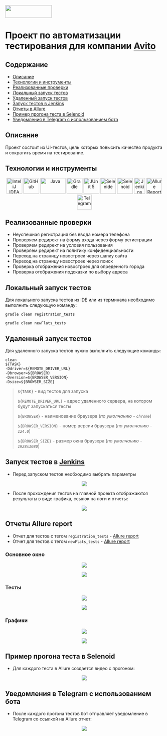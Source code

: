 <img src="src/test/resources/Avito_logo.png" width="148" height="40">

# Проект по автоматизации тестирования для компании [Avito](https://www.avito.ru)

## Содержание
* <a href="#annotation">Описание</a>
* <a href="#tools">Технологии и инструменты</a>
* <a href="#cases">Реализованные проверки</a>
* <a href="#localrun">Локальный запуск тестов</a>
* <a href="#remoterun">Удаленный запуск тестов</a>
* <a href="#jenkins">Запуск тестов в Jenkins</a>
* <a href="#allure">Отчеты в Allure</a>
* <a href="#video">Пример прогона теста в Selenoid</a>
* <a href="#telegram">Уведомления в Telegram с использованием бота</a>


<a id="annotation"></a>
## Описание
Проект состоит из UI-тестов, цель которых повысить качество продукта и сократить время на тестирование.  
<a id="tools"></a>
## Технологии и инструменты
<div align="center">
<a href="https://www.jetbrains.com/idea/"><img alt="InteliJ IDEA" height="50" src="src/test/resources/intellij_idea.png" width="50"/></a>
<a href="https://github.com/"><img alt="GitHub" height="50" src="src/test/resources/github.svg.png" width="50"/></a>  
<a href="https://www.java.com/"><img alt="Java" height="50" src="src/test/resources/Java.jpg" width="80"/></a>
<a href="https://gradle.org/"><img alt="Gradle" height="50" src="src/test/resources/gradle.svg" width="50"/></a>  
<a href="https://junit.org/junit5/"><img alt="JUnit 5" height="50" src="src/test/resources/junit5.png" width="50"/></a>
<a href="https://selenide.org/"><img alt="Selenide" height="50" src="src/test/resources/selenide.png" width="50"/></a>
<a href="https://aerokube.com/selenoid/"><img alt="Selenoid" height="50" src="src/test/resources/Selenoid.png" width="50"/></a>
<a href="https://www.jenkins.io/"><img alt="Jenkins" height="50" src="src/test/resources/Jenkins.svg.png" width="35"/></a>
<a href="https://github.com/allure-framework/"><img alt="Allure Report" height="50" src="src/test/resources/AllureReports.png" width="50"/></a>
<a href="https://telegram.org/"><img alt="Telegram" height="47" src="src/test/resources/Telegram.svg.png" width="47"/></a>
</div>

<a id="cases"></a>
## Реализованные проверки
*  Неуспешная регистрация без ввода номера телефона
* Проверяем редирект на форму входа через форму регистрации
* Проверяем редирект на условия пользования
* Проверяем редирект на политику конфиденциальности
* Переход на страницу новостроек через  шапку сайта
* Переход на страницу новостроек через поиск
* Проверка отображения новостроек для опреденного города
* Проверка отображения подсказки по выбору адреса

<a id="localrun"></a>
## Локальный запуск тестов
Для локального запуска тестов из IDE или из терминала необходимо выполнить следующую команду:
```
gradle clean registration_tests
```
```
gradle clean newFlats_tests
```
<a id="remoterun"></a>
## Удаленный запуск тестов   
Для удаленного запуска тестов нужно выполнить следующие команды:

```
clean
${TASK}
-Ddriver=${REMOTE_DRIVER_URL}
-Dbrowser=${BROWSER}
-Dversion=${BROWSER_VERSION}
-Dsize=${BROWSER_SIZE}
```
> `${TASK}` - вид тестов для запуска
>
> `${REMOTE_DRIVER_URL}` - адрес удаленного сервера, на котором будут запускаться тесты
>
> `${BROWSER}` - наименование браузера (_по умолчанию - <code>chrome</code>_)
>
> `${BROWSER_VERSION}` - номер версии браузера (_по умолчанию - <code>124.0</code>_)
>
> `${BROWSER_SIZE}` - размер окна браузера (_по умолчанию - <code>1928x1080</code>_)
>
<a id="jenkins"></a>
## Запуск тестов в <a target="_blank" href="https://jenkins.autotests.cloud/job/avito_tests_14/"> Jenkins </a>
* Перед запуском тестов необходимо выбрать параметры
<p align="center">
<img src="src/test/resources/Jenkins.png"/>
</p>

* После прохождения тестов на главной проекта отображаются результаты в виде графика, ссылок на логи и отчеты:
<p align="center">
<img src="src/test/resources/Jenkins_main.png"/>
</p>

<a id="allure"></a>
## Отчеты Allure report 
* Отчет для тестов с тегом `registration_tests` - <a target="_blank" href="https://jenkins.autotests.cloud/job/avito_tests_14/25/allure/"> Allure report </a>
* Отчет для тестов с тегом `newFlats_tests` - <a target="_blank" href="https://jenkins.autotests.cloud/job/avito_tests_14/26/allure/"> Allure report </a>
### Основное окно
<p align="center">
<img src="src/test/resources/allure1.png">
</p>
<p align="center">
<img src="src/test/resources/allure2.png">
</p>

### Тесты
<p align="center">
<img src="src/test/resources/allure3.png">
</p>
<p align="center">
<img src="src/test/resources/allure4.png">
</p>

### Графики
<p align="center">
<img src="src/test/resources/allure5.png">
</p>
<p align="center">
<img src="src/test/resources/allure6.png">
</p>

<a id="video"></a>
## Пример прогона теста в Selenoid
* Для каждого теста в Allure создается видео с прогоном:
<p align="center">
<img src="src/test/resources/example.gif">
</p>

<a id="telegram"></a>
## Уведомления в Telegram с использованием бота
* После каждого прогона тестов  бот отправляет уведомление в Telegram со ссылкой на Allure отчет:
<p align="center">
<img src="src/test/resources/telegramReport.png">
</p>

